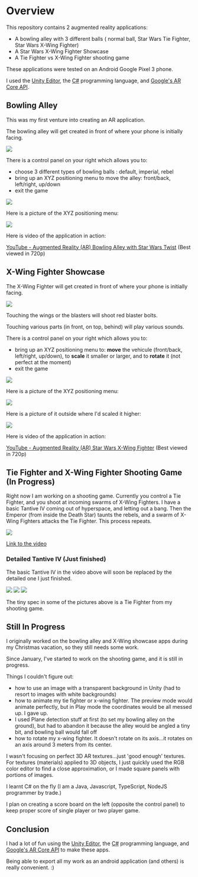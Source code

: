 # Overview

This repository contains 2 augmented reality applications:

- A bowling alley with 3 different balls ( normal ball, Star Wars Tie Fighter, Star Wars X-Wing Fighter)
- A Star Wars X-Wing Fighter Showcase
- A Tie Fighter vs X-Wing Fighter shooting game

These applications were tested on an Android Google Pixel 3 phone.

I used the [Unity Editor](https://unity.com/products/core-platform), the [C#](https://docs.microsoft.com/en-us/dotnet/csharp/) programming language, and [Google's AR Core API](https://developers.google.com/ar).

## Bowling Alley

This was my first venture into creating an AR application.

The bowling alley will get created in front of where your phone is initially facing.

![](./AR_bowlingAlley.png)

There is a control panel on your right which allows you to:

- choose 3 different types of bowling balls : default, imperial, rebel
- bring up an XYZ positioning menu to move the alley: front/back, left/right, up/down
- exit the game

![](./AR_BowlingAlleyControlPanel.png)

Here is a picture of the XYZ positioning menu:

![](./AR_BowlingAlleyPositioningMenu.png)

Here is video of the application in action:

[YouTube - Augmented Reality (AR) Bowling Alley with Star Wars Twist](https://www.youtube.com/watch?v=xRjAHuDsP-E) (Best viewed in 720p)

## X-Wing Fighter Showcase

The X-Wing Fighter will get created in front of where your phone is initially facing.

![](./AR_XWingFighter.png)

Touching the wings or the blasters will shoot red blaster bolts.

Touching various parts (in front, on top, behind) will play various sounds.

There is a control panel on your right which allows you to:

- bring up an XYZ positioning menu to: **move** the vehicule (front/back, left/right, up/down), to **scale** it smaller or larger, and to **rotate** it (not perfect at the moment)
- exit the game

![](./AR_XWingFighterControlPanel.png)

Here is a picture of the XYZ positioning menu:

![](./AR_XWingFighterPositioningMenu.png)

Here is a picture of it outside where I'd scaled it higher:

![](./AR_XWingFighter_Outside.png)

Here is video of the application in action:

[YouTube - Augmented Reality (AR) Star Wars X-Wing Fighter](https://www.youtube.com/watch?v=gzRnFOTOMKY) (Best viewed in 720p)

## Tie Fighter and X-Wing Fighter Shooting Game (In Progress)

Right now I am working on a shooting game. Currently you control a
Tie Fighter, and you shoot at incoming swarms of X-Wing Fighters.
I have a basic Tantive IV coming out of hyperspace, and letting out a bang.
Then the Emperor (from inside the Death Star) taunts the rebels, and a swarm
of X-Wing Fighters attacks the Tie Fighter. This process repeats.

![](./shootingGame.png)

[Link to the video](https://photos.app.goo.gl/wNQ6fDZAPorEsQS86)

### Detailed Tantive IV (Just finished)

The basic Tantive IV in the video above will soon be replaced by
the detailed one I just finished.

![](./tantiveiv_1.png)
![](./tantiveiv_2.png)
![](./tantiveiv_3.png)

The tiny spec in some of the pictures above is a Tie Fighter from my shooting game.

## Still In Progress

I originally worked on the bowling alley and X-Wing showcase apps during my Christmas vacation, so they still needs some work.

Since January, I've started to work on the shooting game, and it is still in progress.

Things I couldn't figure out:

- how to use an image with a transparent background in Unity (had to resort to images with white backgrounds)
- how to animate my tie fighter or x-wing fighter. The preview mode would animate perfectly, but in Play mode the coordinates would be all messed up. I gave up.
- I used Plane detection stuff at first (to set my bowling alley on the ground), but had to abandon it because the alley would be angled a tiny bit, and bowling ball would fall off
- how to rotate my x-wing fighter. It doesn't rotate on its axis...it rotates on an axis around 3 meters from its center.

I wasn't focusing on perfect 3D AR textures...just 'good enough' textures. For textures (materials) applied to 3D objects, I just quickly used the RGB color editor to find a close approximation, or I made square panels with portions of images.

I learnt C# on the fly (I am a Java, Javascript, TypeScript, NodeJS programmer by trade.)

I plan on creating a score board on the left (opposite the control panel) to keep proper score of single player or two player game.

## Conclusion

I had a lot of fun using the [Unity Editor](https://unity.com/products/core-platform), the [C#](https://docs.microsoft.com/en-us/dotnet/csharp/) programming language, and [Google's AR Core API](https://developers.google.com/ar) to make these apps.

Being able to export all my work as an android application (and others) is really convenient. :)
